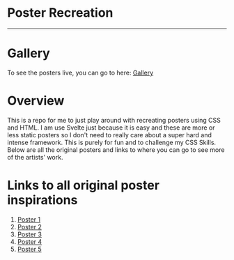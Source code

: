 # Poster Recreation
---

# Gallery

To see the posters live, you can go to here: [Gallery](https://jovialgent.github.io/poster-recreation/)
# Overview

This is a repo for me to just play around with recreating posters using CSS and HTML. I am use Svelte just because it is easy and these are more or less static posters so I don't need to really care about a super hard and intense framework. This is purely for fun and to challenge my CSS Skills. Below are all the original posters and links to where you can go to see more of the artists' work. 

# Links to all original poster inspirations

1. [Poster 1](https://www.designspiration.com/save/2446036870567/)
2. [Poster 2](https://www.designspiration.com/save/534386732452/)
3. [Poster 3](https://www.designspiration.com/save/55725025182/)
4. [Poster 4](https://www.designspiration.com/save/135459255201/)
5. [Poster 5](https://www.behance.net/gallery/97124351/Poster-Collection/modules/560843111)